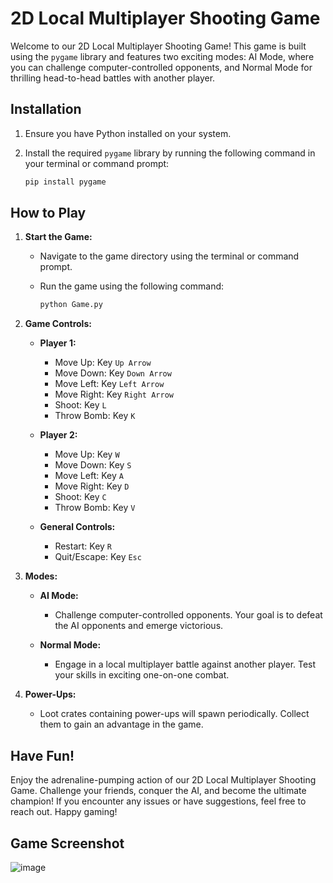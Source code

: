 # 2D Local Multiplayer Shooting Game

Welcome to our 2D Local Multiplayer Shooting Game! This game is built using the `pygame` library and features two exciting modes: AI Mode, where you can challenge computer-controlled opponents, and Normal Mode for thrilling head-to-head battles with another player.

## Installation

1. Ensure you have Python installed on your system.
2. Install the required `pygame` library by running the following command in your terminal or command prompt:

    ```bash
    pip install pygame
    ```

## How to Play

1. **Start the Game:**
   - Navigate to the game directory using the terminal or command prompt.
   - Run the game using the following command:

      ```bash
      python Game.py
      ```

2. **Game Controls:**

   - **Player 1:**
     - Move Up: Key `Up Arrow`
     - Move Down: Key `Down Arrow`
     - Move Left: Key `Left Arrow`
     - Move Right: Key `Right Arrow`
     - Shoot: Key `L`
     - Throw Bomb: Key `K`

   - **Player 2:**
     - Move Up: Key `W`
     - Move Down: Key `S`
     - Move Left: Key `A`
     - Move Right: Key `D`
     - Shoot: Key `C`
     - Throw Bomb: Key `V`

   - **General Controls:**
     - Restart: Key `R`
     - Quit/Escape: Key `Esc`

3. **Modes:**
   - **AI Mode:**
     - Challenge computer-controlled opponents. Your goal is to defeat the AI opponents and emerge victorious.

   - **Normal Mode:**
     - Engage in a local multiplayer battle against another player. Test your skills in exciting one-on-one combat.

4. **Power-Ups:**
   - Loot crates containing power-ups will spawn periodically. Collect them to gain an advantage in the game.

## Have Fun!

Enjoy the adrenaline-pumping action of our 2D Local Multiplayer Shooting Game. Challenge your friends, conquer the AI, and become the ultimate champion! If you encounter any issues or have suggestions, feel free to reach out. Happy gaming!

## Game Screenshot

![image](https://github.com/pschnatt/Shooter-2D-local-multiplayer/assets/121118638/b0c89945-d177-43c9-834c-851ef533eb32)

